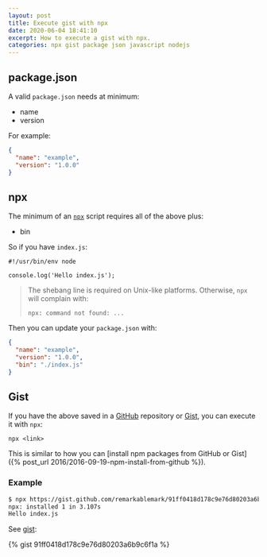 ```yaml
---
layout: post
title: Execute gist with npx
date: 2020-06-04 18:41:10
excerpt: How to execute a gist with npx.
categories: npx gist package json javascript nodejs
---
```


## package.json

A valid `package.json` needs at minimum:

- name
- version

For example:

```json
{
  "name": "example",
  "version": "1.0.0"
}
```

## npx

The minimum of an [`npx`](https://www.npmjs.com/package/npx) script requires all of the above plus:

- bin

So if you have `index.js`:

```
#!/usr/bin/env node

console.log('Hello index.js');
```

> The shebang line is required on Unix-like platforms. Otherwise, `npx` will complain with:
>
> ```
> npx: command not found: ...
> ```

Then you can update your `package.json` with:

```json
{
  "name": "example",
  "version": "1.0.0",
  "bin": "./index.js"
}
```

## Gist

If you have the above saved in a [GitHub](https://github.com/) repository or [Gist](https://gist.github.com/), you can execute it with `npx`:

```
npx <link>
```

This is similar to how you can [install npm packages from GitHub or Gist]({% post_url 2016/2016-09-19-npm-install-from-github %}).

### Example

```sh
$ npx https://gist.github.com/remarkablemark/91ff0418d178c9e76d80203a6b9c6f1a
npx: installed 1 in 3.107s
Hello index.js
```

See [gist](https://gist.github.com/remarkablemark/91ff0418d178c9e76d80203a6b9c6f1a):

{% gist 91ff0418d178c9e76d80203a6b9c6f1a %}
